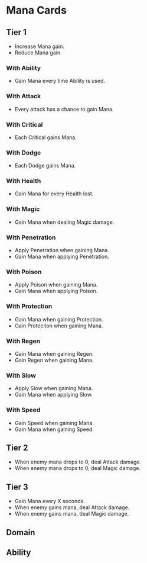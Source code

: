 # Mana Cards

## Tier 1

- Increase Mana gain.
- Reduce Mana gain.

### With Ability

- Gain Mana every time Ability is used.

### With Attack

- Every attack has a chance to gain Mana.

### With Critical

- Each Critical gains Mana.

### With Dodge

- Each Dodge gains Mana.

### With Health

- Gain Mana for every Health lost.

### With Magic

- Gain Mana when dealing Magic damage.

### With Penetration

- Apply Penetration when gaining Mana.
- Gain Mana when applying Penetration.

### With Poison

- Apply Poison when gaining Mana.
- Gain Mana when applying Poison.

### With Protection

- Gain Mana when gaining Protection.
- Gain Proteciton when gaining Mana.

### With Regen

- Gain Mana when gaining Regen.
- Gain Regen when gaining Mana.

### With Slow

- Apply Slow when gaining Mana.
- Gain Mana when applying Slow.

### With Speed

- Gain Speed when gaining Mana.
- Gain Mana when gaining Speed.

## Tier 2

- When enemy mana drops to 0, deal Attack damage.
- When enemy mana drops to 0, deal Magic damage.

## Tier 3

- Gain Mana every X seconds.
- When enemy gains mana, deal Attack damage.
- When enemy gains mana, deal Magic damage.

## Domain

## Ability
